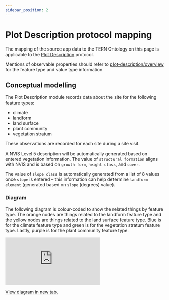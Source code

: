 ```yaml
---
sidebar_position: 2
---
```


# Plot Description protocol mapping

The mapping of the source app data to the TERN Ontology on this page is applicable to the [Plot Description](https://linked.data.gov.au/def/nrm/1ff9e97c-3bdd-44c9-bdd3-401fa31c0b32) protocol.

Mentions of observable properties should refer to [plot-description/overview](/information-models/tern-ontology/dev-guide/dawe-protocol/plot-description-module/overview) for the feature type and value type information.

## Conceptual modelling

The Plot Description module records data about the site for the following feature types:

- climate
- landform
- land surface
- plant community
- vegetation stratum

These observations are recorded for each site during a site visit.

A NVIS Level 5 description will be automatically generated based on entered vegetation information. The value of `structural formation` aligns with NVIS and is based on `growth form`, `height class`, and `cover`.

The value of `slope class` is automatically generated from a list of 8 values once `slope` is entered – this information can help determine `landform element` (generated based on `slope` (degrees) value).

### Diagram

The following diagram is colour-coded to show the related things by feature type. The orange nodes are things related to the landform feature type and the yellow nodes are things related to the land surface feature type. Blue is for the climate feature type and green is for the vegetation stratum feature type. Lastly, purple is for the plant community feature type.

<iframe frameBorder="0" style={{width:"100%",height:"593px"}} src="https://viewer.diagrams.net/?tags=%7B%7D&highlight=0000ff&edit=https%3A%2F%2Fapp.diagrams.net%2F%23G1AHov37L7NVuER801aSH_L8Um2IGzsKVq&layers=1&nav=1&title=plot-description-example#Uhttps%3A%2F%2Fdrive.google.com%2Fuc%3Fid%3D1AHov37L7NVuER801aSH_L8Um2IGzsKVq%26export%3Ddownload"></iframe>

<a href="https://viewer.diagrams.net/?tags=%7B%7D&highlight=0000ff&edit=https%3A%2F%2Fapp.diagrams.net%2F%23G1AHov37L7NVuER801aSH_L8Um2IGzsKVq&layers=1&nav=1&title=plot-description-example#Uhttps%3A%2F%2Fdrive.google.com%2Fuc%3Fid%3D1AHov37L7NVuER801aSH_L8Um2IGzsKVq%26export%3Ddownload">View diagram in new tab.</a>
